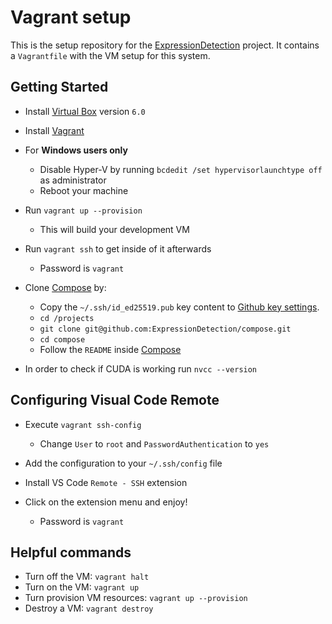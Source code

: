 # Vagrant setup

This is the setup repository for the [ExpressionDetection](https://github.com/ExpressionDetection) project. It contains a `Vagrantfile` with the VM setup for this system.

## Getting Started

* Install [Virtual Box](https://www.virtualbox.org/wiki/Download_Old_Builds_6_0) version `6.0`

* Install [Vagrant](https://www.vagrantup.com/)

* For **Windows users only**
    * Disable Hyper-V by running `bcdedit /set hypervisorlaunchtype off` as administrator
    * Reboot your machine

* Run `vagrant up --provision`
    * This will build your development VM

* Run `vagrant ssh` to get inside of it afterwards
    * Password is `vagrant`

* Clone [Compose](https://github.com/ExpressionDetection/compose) by:
    * Copy the `~/.ssh/id_ed25519.pub` key content to [Github key settings](https://github.com/settings/keys).
    * `cd /projects`
    * `git clone git@github.com:ExpressionDetection/compose.git`
    * `cd compose`
    * Follow the `README` inside [Compose](https://github.com/ExpressionDetection/compose)

* In order to check if CUDA is working run `nvcc --version`

## Configuring Visual Code Remote

* Execute `vagrant ssh-config`
    * Change `User` to `root` and `PasswordAuthentication` to `yes`

* Add the configuration to your `~/.ssh/config` file

* Install VS Code `Remote - SSH` extension

* Click on the extension menu and enjoy!
    * Password is `vagrant`

## Helpful commands

* Turn off the VM: `vagrant halt`
* Turn on the VM: `vagrant up`
* Turn provision VM resources: `vagrant up --provision`
* Destroy a VM: `vagrant destroy`
